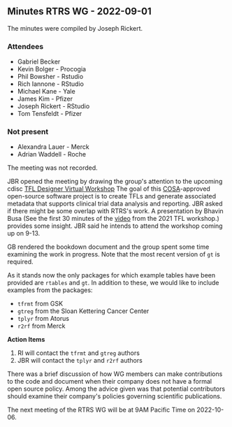 ## Minutes RTRS WG - 2022-09-01

The minutes were compiled by Joseph Rickert.

### Attendees
* Gabriel Becker
* Kevin Bolger - Procogia
* Phil Bowsher - Rstudio
* Rich Iannone - RStudio
* Michael Kane - Yale
* James Kim - Pfizer
* Joseph Rickert - RStudio
* Tom Tensfeldt - Pfizer


### Not present
* Alexandra Lauer - Merck
* Adrian Waddell - Roche

The meeting was not recorded.

JBR opened the meeting by drawing the group's attention to the upcoming cdisc [TFL Designer Virtual Workshop](https://www.cdisc.org/events/webinar/tfl-designer-virtual-workshop) The goal of this [COSA](https://www.cdisc.org/cosa)-approved open-source software project is to create TFLs and generate associated metadata that supports clinical trial data analysis and reporting. JBR asked if there might be some overlap with RTRS's work. A presentation by Bhavin Busa (See the first 30 minutes of the [video](https://www.cdisc.org/cosa) from the 2021 TFL workshop.) provides some insight. JBR said he intends to attend the workshop coming up on 9-13.

GB rendered the bookdown document and the group spent some time examining the work in progress. Note that the most recent version of `gt` is required.

As it stands now the only packages for which example tables have been provided are `rtables` and `gt`. In addition to these, we  would like to include examples from the packages:

* `tfrmt` from GSK
* `gtreg` from the Sloan Kettering Cancer Center
* `tplyr` from Atorus
* `r2rf` from Merck

**Action Items**
1. RI will contact the `tfrmt` and `gtreg` authors
2. JBR will contact the `tplyr` and `r2rf` authors

There was a brief discussion of how WG members can make contributions to the code and document when their company does not have a formal open source policy. Among the advice given was that potential contributors should examine their company's policies governing scientific publications.

The next meeting of the RTRS WG will be at 9AM Pacific Time on 2022-10-06.


